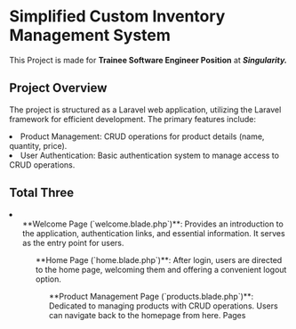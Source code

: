 # Simplified Custom Inventory Management System

This Project is made for <b>Trainee Software Engineer Position</b> at <b><i>Singularity.</b></i>

## Project Overview

The project is structured as a Laravel web application, utilizing the Laravel framework for efficient development. The primary features include:

<li> Product Management: CRUD operations for product details (name, quantity, price).
<li> User Authentication: Basic authentication system to manage access to CRUD operations.

## Total Three
<li>
<ol>**Welcome Page (`welcome.blade.php`)**: Provides an introduction to the application, authentication links, and essential information. It serves as the entry point for users.

<ol>**Home Page (`home.blade.php`)**: After login, users are directed to the home page, welcoming them and offering a convenient logout option.

<ol>**Product Management Page (`products.blade.php`)**: Dedicated to managing products with CRUD operations. Users can navigate back to the homepage from here.
 Pages
</li>
